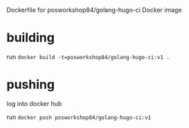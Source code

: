 Dockerfile for posworkshop84/golang-hugo-ci Docker image

# building

run `docker build -t=posworkshop84/golang-hugo-ci:v1 .`

# pushing

log into docker hub

run `docker push posworkshop84/golang-hugo-ci:v1`
